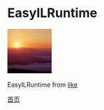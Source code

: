# EasyILRuntime
![例 图片](icon.jpg "图片标题")

EasyILRuntime from [like](https://github.com/likehuihui)

[首页](HomePage.md)
